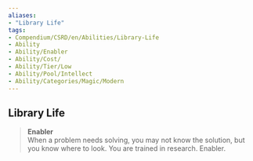 ```yaml
---
aliases:
- "Library Life"
tags:
- Compendium/CSRD/en/Abilities/Library-Life
- Ability
- Ability/Enabler
- Ability/Cost/
- Ability/Tier/Low
- Ability/Pool/Intellect
- Ability/Categories/Magic/Modern
---
```


  
## Library Life
>**Enabler**  
When a problem needs solving, you may not know the solution, but you know where to look. You are trained in research. Enabler.






